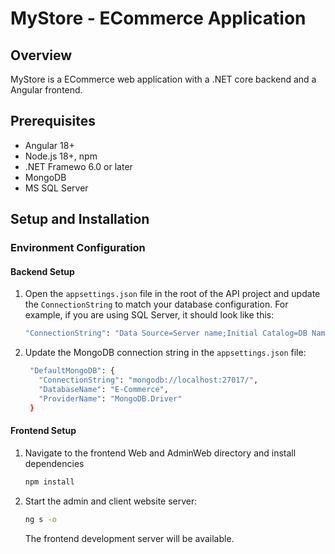 # MyStore - ECommerce Application

## Overview
MyStore is a ECommerce web application with a .NET core backend and a Angular frontend. 

## Prerequisites
- Angular 18+
- Node.js 18+, npm
- .NET Framewo 6.0 or later
- MongoDB
- MS SQL Server

## Setup and Installation

### Environment Configuration

#### Backend Setup

1. Open the `appsettings.json` file in the root of the API project and update the `ConnectionString` to match your database configuration. For example, if you are using SQL Server, it should look like this:
   ```bash
   "ConnectionString": "Data Source=Server name;Initial Catalog=DB Name;User Id=developer;Password=*****;MultipleActiveResultSets=True;Connection Timeout=300;",
   ```
2. Update the MongoDB connection string in the `appsettings.json` file:
   ```bash
    "DefaultMongoDB": {
      "ConnectionString": "mongodb://localhost:27017/",
      "DatabaseName": "E-Commerce",
      "ProviderName": "MongoDB.Driver"
    }
   ```

#### Frontend Setup
1. Navigate to the frontend Web and AdminWeb directory and install dependencies
   ```bash
   npm install
   ```

3. Start the admin and client website server:
   ```bash
   ng s -o
   ```
   The frontend development server will be available.
